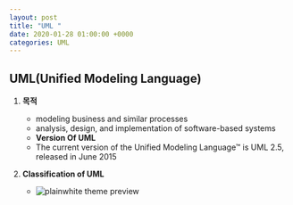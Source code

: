 ```yaml
---
layout: post
title: "UML "
date: 2020-01-28 01:00:00 +0000
categories: UML
---
```


## UML(Unified Modeling Language)

1. **목적**
   * modeling business and similar processes
   * analysis, design, and implementation of software-based systems
   * **Version Of UML**
    * The current version of the Unified Modeling Language™ is UML 2.5, released in June 2015

2. **Classification of UML**
    * ![plainwhite theme preview](/classification_of_uml_2_5.png)
